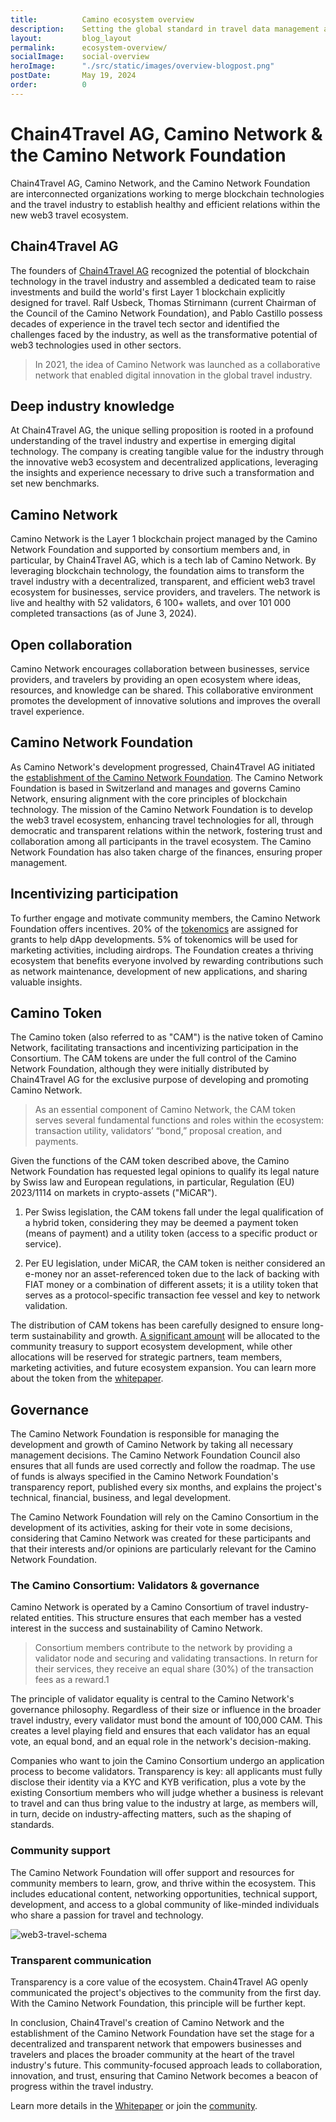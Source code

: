 ```yaml
---
title:          Camino ecosystem overview
description:    Setting the global standard in travel data management and distribution
layout:         blog_layout
permalink:      ecosystem-overview/
socialImage:    social-overview
heroImage:      "./src/static/images/overview-blogpost.png"
postDate:       May 19, 2024
order:          0
---
```


# Chain4Travel AG, Camino Network & the Camino Network Foundation

Chain4Travel AG, Camino Network, and the Camino Network Foundation are interconnected organizations working to merge blockchain technologies and the travel industry to establish healthy and efficient relations within the new web3 travel ecosystem.

## Chain4Travel AG

The founders of [Chain4Travel AG](https://chain4travel.com/) recognized the potential of blockchain technology in the travel industry and assembled a dedicated team to raise investments and build the world's first Layer 1 blockchain explicitly designed for travel. Ralf Usbeck, Thomas Stirnimann (current Chairman of the Council of the Camino Network Foundation), and Pablo Castillo possess decades of experience in the travel tech sector and identified the challenges faced by the industry, as well as the transformative potential of web3 technologies used in other sectors.

> In 2021, the idea of Camino Network was launched as a collaborative network that enabled digital innovation in the global travel industry.

## Deep industry knowledge

At Chain4Travel AG, the unique selling proposition is rooted in a profound understanding of the travel industry and expertise in emerging digital technology. The company is creating tangible value for the industry through the innovative web3 ecosystem and decentralized applications, leveraging the insights and experience necessary to drive such a transformation and set new benchmarks.

## Camino Network

Camino Network is the Layer 1 blockchain project managed by the Camino Network Foundation and supported by consortium members and, in particular, by Chain4Travel AG, which is a tech lab of Camino Network. By leveraging blockchain technology, the foundation aims to transform the travel industry with a decentralized, transparent, and efficient web3 travel ecosystem for businesses, service providers, and travelers. The network is live and healthy with 52 validators, 6 100+ wallets, and over 101 000 completed transactions (as of June 3, 2024).

## Open collaboration

Camino Network encourages collaboration between businesses, service providers, and travelers by providing an open ecosystem where ideas, resources, and knowledge can be shared. This collaborative environment promotes the development of innovative solutions and improves the overall travel experience.

## Camino Network Foundation

As Camino Network's development progressed, Chain4Travel AG initiated the [establishment of the Camino Network Foundation](https://www.travolution.com/news/suppliers/the-camino-network-foundation-partners-with-chain4travel-to-build-industry-first-blockchain-ecosystem/). The Camino Network Foundation is based in Switzerland and manages and governs Camino Network, ensuring alignment with the core principles of blockchain technology. The mission of the Camino Network Foundation is to develop the web3 travel ecosystem, enhancing travel technologies for all, through democratic and transparent relations within the network, fostering trust and collaboration among all participants in the travel ecosystem. The Camino Network Foundation has also taken charge of the finances, ensuring proper management.

## Incentivizing participation

To further engage and motivate community members, the Camino Network Foundation offers incentives. 20% of the [tokenomics](https://camino.network/ecosystem/) are assigned for grants to help dApp developments. 5% of tokenomics will be used for marketing activities, including airdrops. The Foundation creates a thriving ecosystem that benefits everyone involved by rewarding contributions such as network maintenance, development of new applications, and sharing valuable insights.

## Camino Token

The Camino token (also referred to as "CAM") is the native token of Camino Network, facilitating transactions and incentivizing participation in the Consortium. The CAM tokens are under the full control of the Camino Network Foundation, although they were initially distributed by Chain4Travel AG for the exclusive purpose of developing and promoting Camino Network.

> As an essential component of Camino Network, the CAM token serves several fundamental functions and roles within the ecosystem: transaction utility, validators’ “bond,” proposal creation, and payments.

Given the functions of the CAM token described above, the Camino Network Foundation has requested legal opinions to qualify its legal nature by Swiss law and European regulations, in particular, Regulation (EU) 2023/1114 on markets in crypto-assets ("MiCAR").

1. Per Swiss legislation, the CAM tokens fall under the legal qualification of a hybrid token, considering they may be deemed a payment token (means of payment) and a utility token (access to a specific product or service).

2. Per EU legislation, under MiCAR, the CAM token is neither considered an e-money nor an asset-referenced token due to the lack of backing with FIAT money or a combination of different assets; it is a utility token that serves as a protocol-specific transaction fee vessel and key to network validation.

The distribution of CAM tokens has been carefully designed to ensure long-term sustainability and growth. [A significant amount](https://camino.network/ecosystem/) will be allocated to the community treasury to support ecosystem development, while other allocations will be reserved for strategic partners, team members, marketing activities, and future ecosystem expansion. You can learn more about the token from the [whitepaper](https://camino.network/static/docs/Camino_Network_Whitepaper.pdf#view=fit).


## Governance

The Camino Network Foundation is responsible for managing the development and growth of Camino Network by taking all necessary management decisions. The Camino Network Foundation Council also ensures that all funds are used correctly and follow the roadmap. The use of funds is always specified in the Camino Network Foundation's transparency report, published every six months, and explains the project's technical, financial, business, and legal development.

The Camino Network Foundation will rely on the Camino Consortium in the development of its activities, asking for their vote in some decisions, considering that Camino Network was created for these participants and that their interests and/or opinions are particularly relevant for the Camino Network Foundation.

### The Camino Consortium: Validators & governance

Camino Network is operated by a Camino Consortium of travel industry-related entities. This structure ensures that each member has a vested interest in the success and sustainability of Camino Network.

> Consortium members contribute to the network by providing a validator node and securing and validating transactions. In return for their services, they receive an equal share (30%) of the transaction fees as a reward.1

The principle of validator equality is central to the Camino Network's governance philosophy. Regardless of their size or influence in the broader travel industry, every validator must bond the amount of 100,000 CAM. This creates a level playing field and ensures that each validator has an equal vote, an equal bond, and an equal role in the network's decision-making.

Companies who want to join the Camino Consortium undergo an application process to become validators. Transparency is key: all applicants must fully disclose their identity via a KYC and KYB verification, plus a vote by the existing Consortium members who will judge whether a business is relevant to travel and can thus bring value to the industry at large, as members will, in turn, decide on industry-affecting matters, such as the shaping of standards.

### Community support

The Camino Network Foundation will offer support and resources for community members to learn, grow, and thrive within the ecosystem. This includes educational content, networking opportunities, technical support, development, and access to a global community of like-minded individuals who share a passion for travel and technology.

![web3-travel-schema](/static/images/web3-travel-schema.png)

### Transparent communication

Transparency is a core value of the ecosystem. Chain4Travel AG openly communicated the project's objectives to the community from the first day. With the Camino Network Foundation, this principle will be further kept.

In conclusion, Chain4Travel's creation of Camino Network and the establishment of the Camino Network Foundation have set the stage for a decentralized and transparent network that empowers businesses and travelers and places the broader community at the heart of the travel industry's future. This community-focused approach leads to collaboration, innovation, and trust, ensuring that Camino Network becomes a beacon of progress within the travel industry.

Learn more details in the [Whitepaper](https://camino.network/static/docs/Camino_Network_Whitepaper.pdf#view=fit) or join the [community](https://bento.me/caminonetwork).

